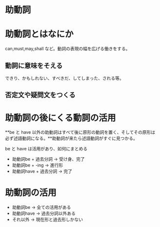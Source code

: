 助動詞
======

# 助動詞とはなにか
can,must,may,shall など。動詞の表現の幅を広げる働きをする。

## 動詞に意味をそえる
できり、かもしれない、すべきだ、してしまった、される等。

## 否定文や疑問文をつくる

# 助動詞の後にくる動詞の活用
**be と have 以外の助動詞はすべて後に原形の動詞を置く、そしてその原形は必ず述語動詞になる。**助動詞が来たら述語動詞がすぐに見つかる。

be と have は活用があり、如何にまとめる

* 助動詞be + 過去分詞   → 受け身、完了
* 助動詞be + -ing       → 進行形
* 助動詞have + 過去分詞 → 完了

# 助動詞の活用

* 助動詞be → 全ての活用がある
* 助動詞have → 過去分詞以外ある
* それ以外 → 現在形と過去形しかない
